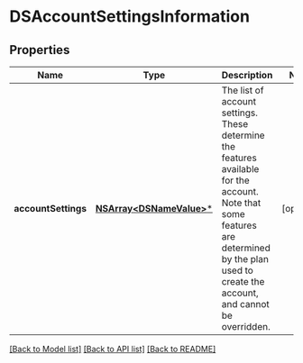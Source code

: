 # DSAccountSettingsInformation

## Properties
Name | Type | Description | Notes
------------ | ------------- | ------------- | -------------
**accountSettings** | [**NSArray&lt;DSNameValue&gt;***](DSNameValue.md) | The list of account settings. These determine the features available for the account. Note that some features are determined by the plan used to create the account, and cannot be overridden. | [optional] 

[[Back to Model list]](../README.md#documentation-for-models) [[Back to API list]](../README.md#documentation-for-api-endpoints) [[Back to README]](../README.md)


